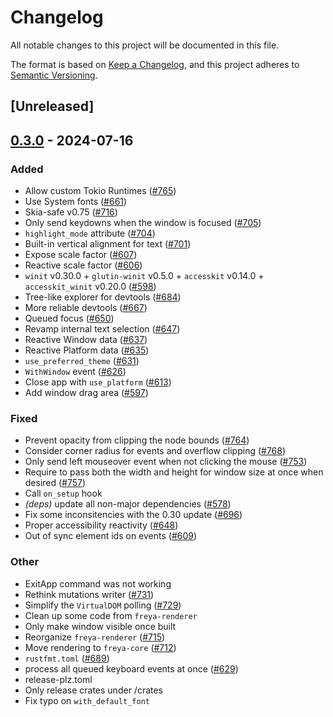 # Changelog
All notable changes to this project will be documented in this file.

The format is based on [Keep a Changelog](https://keepachangelog.com/en/1.0.0/),
and this project adheres to [Semantic Versioning](https://semver.org/spec/v2.0.0.html).

## [Unreleased]

## [0.3.0](https://github.com/marc2332/freya/compare/freya-renderer-v0.2.1...freya-renderer-v0.3.0) - 2024-07-16

### Added
- Allow custom Tokio Runtimes ([#765](https://github.com/marc2332/freya/pull/765))
- Use System fonts ([#661](https://github.com/marc2332/freya/pull/661))
- Skia-safe v0.75 ([#716](https://github.com/marc2332/freya/pull/716))
- Only send keydowns when the window is focused ([#705](https://github.com/marc2332/freya/pull/705))
- `highlight_mode` attribute ([#704](https://github.com/marc2332/freya/pull/704))
- Built-in vertical alignment for text ([#701](https://github.com/marc2332/freya/pull/701))
- Expose scale factor ([#607](https://github.com/marc2332/freya/pull/607))
- Reactive scale factor ([#606](https://github.com/marc2332/freya/pull/606))
- `winit` v0.30.0 + `glutin-winit` v0.5.0 + `accesskit` v0.14.0 + `accesskit_winit` v0.20.0  ([#598](https://github.com/marc2332/freya/pull/598))
- Tree-like explorer for devtools ([#684](https://github.com/marc2332/freya/pull/684))
- More reliable devtools ([#667](https://github.com/marc2332/freya/pull/667))
- Queued focus ([#650](https://github.com/marc2332/freya/pull/650))
- Revamp internal text selection ([#647](https://github.com/marc2332/freya/pull/647))
- Reactive Window data ([#637](https://github.com/marc2332/freya/pull/637))
- Reactive Platform data ([#635](https://github.com/marc2332/freya/pull/635))
- `use_preferred_theme` ([#631](https://github.com/marc2332/freya/pull/631))
- `WithWindow` event ([#626](https://github.com/marc2332/freya/pull/626))
- Close app with `use_platform` ([#613](https://github.com/marc2332/freya/pull/613))
- Add window drag area ([#597](https://github.com/marc2332/freya/pull/597))

### Fixed
- Prevent opacity from clipping the node bounds ([#764](https://github.com/marc2332/freya/pull/764))
- Consider corner radius for events and overflow clipping ([#768](https://github.com/marc2332/freya/pull/768))
- Only send left mouseover event when not clicking the mouse ([#753](https://github.com/marc2332/freya/pull/753))
- Require to pass both the width and height for window size at once when desired ([#757](https://github.com/marc2332/freya/pull/757))
- Call `on_setup` hook
- *(deps)* update all non-major dependencies ([#578](https://github.com/marc2332/freya/pull/578))
- Fix some inconsitencies with the 0.30 update ([#696](https://github.com/marc2332/freya/pull/696))
- Proper accessibility reactivity ([#648](https://github.com/marc2332/freya/pull/648))
- Out of sync element ids on events ([#609](https://github.com/marc2332/freya/pull/609))

### Other
- ExitApp command was not working
- Rethink mutations writer ([#731](https://github.com/marc2332/freya/pull/731))
- Simplify the `VirtualDOM` polling ([#729](https://github.com/marc2332/freya/pull/729))
- Clean up some code from `freya-renderer`
- Only make window visible once built
- Reorganize `freya-renderer` ([#715](https://github.com/marc2332/freya/pull/715))
- Move rendering to `freya-core` ([#712](https://github.com/marc2332/freya/pull/712))
- `rustfmt.toml` ([#689](https://github.com/marc2332/freya/pull/689))
- process all queued keyboard events at once ([#629](https://github.com/marc2332/freya/pull/629))
- release-plz.toml
- Only release crates under /crates
- Fix typo on `with_default_font`
